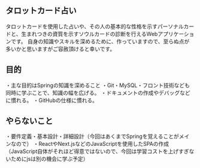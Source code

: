 ## タロットカード占い
タロットカードを使用した占いや、その人の基本的な性格を示すパーソナルカードと、生まれつきの資質を示すソウルカードの診断を行えるWebアプリケーションです。
自身の知識やスキルを深めるために、作っていますので、至らぬ点が多いかと思いますがご容赦頂けると幸いです。

## 目的
・主な目的はSpringの知識を深めること
・Git・MySQL・フロント技術なども同時に学ぶことで、知識の幅を広げる。
・ドキュメントの作成やデバッグなどに慣れる。
・GitHubの仕様に慣れる。

## やらないこと
・要件定義・基本設計・詳細設計（今回はあくまでSpringを覚えることがメインなので）
・ReactやNext.jsなどのJavaScriptを使用したSPAの作成（JavaScript自体がそれほど得意ではないので、今回は学習コストを上げすぎないためにjsは別の機会に学ぶ予定）

